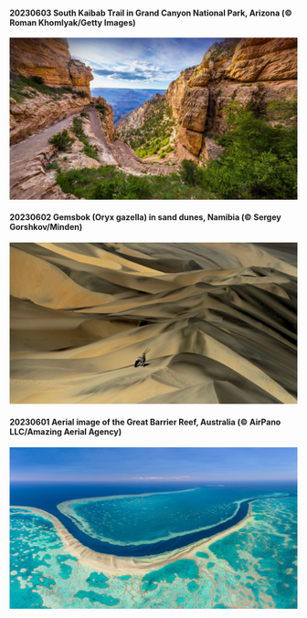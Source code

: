 #### 20230603 South Kaibab Trail in Grand Canyon National Park, Arizona (© Roman Khomlyak/Getty Images)

![](20230603_SouthKaibabTrail_1920x1080.jpg)

#### 20230602 Gemsbok (Oryx gazella) in sand dunes, Namibia (© Sergey Gorshkov/Minden)

![](20230602_GemsbokNamibia_1920x1080.jpg)

#### 20230601 Aerial image of the Great Barrier Reef, Australia (© AirPano LLC/Amazing Aerial Agency)

![](20230601_ReefAwareness_1920x1080.jpg)

